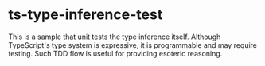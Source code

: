 # ts-type-inference-test

This is a sample that unit tests the type inference itself.
Although TypeScript's type system is expressive, it is programmable and may require testing.
Such TDD flow is useful for providing esoteric reasoning.
